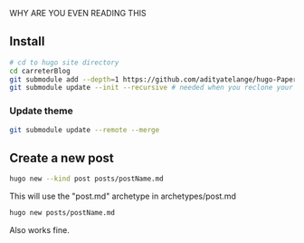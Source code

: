 WHY ARE YOU EVEN READING THIS

## Install 

```sh
# cd to hugo site directory
cd carreterBlog
git submodule add --depth=1 https://github.com/adityatelange/hugo-PaperMod.git themes/PaperMod
git submodule update --init --recursive # needed when you reclone your repo (submodules may not get cloned automatically)
```


### Update theme
```sh
git submodule update --remote --merge
```
## Create a new post
```sh
hugo new --kind post posts/postName.md
```
This will use the "post.md" archetype in archetypes/post.md

```sh
hugo new posts/postName.md
```
Also works fine.

